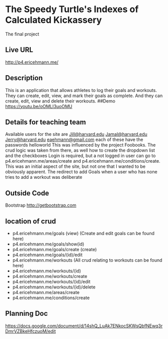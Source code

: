 # The Speedy Turtle's Indexes of Calculated Kickassery  
The final project
## Live URL
 http://p4.ericehmann.me/
## Description
This is an application that allows athletes to log their goals and workouts.
They can create, edit, view, and mark their goals as complete.  And they can create, edit,
view and delete their workouts.
##Demo  
https://youtu.be/oOMLI3uoOMU
## Details for teaching team
Available users for the site are
Jill@harvard.edu
Jamal@harvard.edu
Jerry@harvard.edu
eaehmann@gmail.com each of these have the passwords helloworld
This was influenced by the project Foobooks.  The crud logic was taken from there, as well
how to create the dropdown list and the checkboxes
Login is required, but a not logged in user can go to p4.ericehmann.me/areas/create 
and p4.ericehmann.me/conditions/create.  This was an initial aspect of the site, but
not one that I wanted to be obviously apparent.
The redirect to add Goals when a user who has none tries to add a workout was deliberate

## Outside Code
Bootstrap http://getbootstrap.com

## location of crud
 * p4.ericehmann.me/goals (view)  (Create and edit goals can be found here)
 * p4.ericehmann.me/goals/show(id)
  * p4.ericehmann.me/goals/create (create)
  * p4.ericehmann.me/goals/(id)/edit
  * p4.ericehmann.me/workouts (All crud relating to workouts can be found here)
  * p4.ericehmann.me/workouts/(id)
  * p4.ericehmann.me/workouts/create 
  * p4.ericehmann.me/workouts/(id)/edit
  * p4.ericehmann.me/workouts/(id)/delete
  * p4.ericehmann.me/areas/create
  * p4.ericehmann.me/conditions/create
  
## Planning Doc
https://docs.google.com/document/d/14shQ_LuAk7ENkocSKWsQbfNEwq3rDmrVZBkeHfczuoM/edit